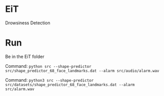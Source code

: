# EiT
Drowsiness Detection

# Run
Be in the EiT folder

Command: `python src --shape-predictor src/shape_predictor_68_face_landmarks.dat --alarm src/audio/alarm.wav`

Command: `python3 src --shape-predictor src/datasets/shape_predictor_68_face_landmarks.dat --alarm src/alarm.wav`